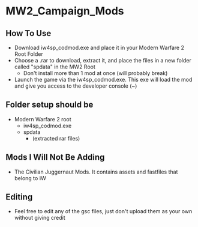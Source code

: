 # MW2_Campaign_Mods

## How To Use
- Download iw4sp_codmod.exe and place it in your Modern Warfare 2 Root Folder
- Choose a .rar to download, extract it, and place the files in a new folder called "spdata" in the MW2 Root
  - Don't install more than 1 mod at once (will probably break)
- Launch the game via the iw4sp_codmod.exe. This exe will load the mod and give you access to the developer console (~)

## Folder setup should be
- Modern Warfare 2 root
  - iw4sp_codmod.exe
  - spdata
    - (extracted rar files)
    
## Mods I Will Not Be Adding
- The Civilian Juggernaut Mods. It contains assets and fastfiles that belong to IW
    
## Editing
- Feel free to edit any of the gsc files, just don't upload them as your own without giving credit
